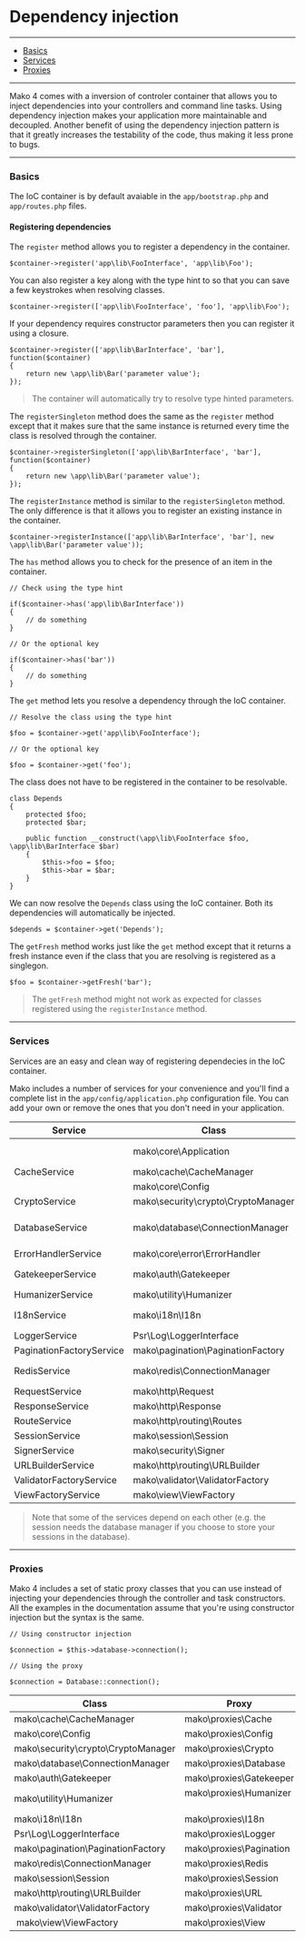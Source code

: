 # Dependency injection

--------------------------------------------------------

* [Basics](#basics)
* [Services](#services)
* [Proxies](#proxies)

--------------------------------------------------------

Mako 4 comes with a inversion of controler container that allows you to inject dependencies into your controllers and command line tasks. Using dependency injection makes your application more maintainable and decoupled. Another benefit of using the dependency injection pattern is that it greatly increases the testability of the code, thus making it less prone to bugs.

--------------------------------------------------------

<a id="basics"></a>

### Basics

The IoC container is by default avaiable in the ```app/bootstrap.php``` and ```app/routes.php``` files.

#### Registering dependencies

The ```register``` method allows you to register a dependency in the container.

	$container->register('app\lib\FooInterface', 'app\lib\Foo');

You can also register a key along with the type hint to so that you can save a few keystrokes when resolving classes.

	$container->register(['app\lib\FooInterface', 'foo'], 'app\lib\Foo');

If your dependency requires constructor parameters then you can register it using a closure.

	$container->register(['app\lib\BarInterface', 'bar'], function($container)
	{
		return new \app\lib\Bar('parameter value');
	});

> The container will automatically try to resolve type hinted parameters.

The ```registerSingleton``` method does the same as the ```register``` method except that it makes sure that the same instance is returned every time the class is resolved through the container.

	$container->registerSingleton(['app\lib\BarInterface', 'bar'], function($container)
	{
		return new \app\lib\Bar('parameter value');
	});

The ```registerInstance``` method is similar to the ```registerSingleton``` method. The only difference is that it allows you to register an existing instance in the container.

	$container->registerInstance(['app\lib\BarInterface', 'bar'], new \app\lib\Bar('parameter value'));

The ```has``` method allows you to check for the presence of an item in the container.

	// Check using the type hint

	if($container->has('app\lib\BarInterface'))
	{
		// do something
	}
	
	// Or the optional key

	if($container->has('bar'))
	{
		// do something
	}

The ```get``` method lets you resolve a dependency through the IoC container.

	// Resolve the class using the type hint

	$foo = $container->get('app\lib\FooInterface');

	// Or the optional key

	$foo = $container->get('foo');

The class does not have to be registered in the container to be resolvable.

	class Depends
	{
		protected $foo;
		protected $bar;

		public function __construct(\app\lib\FooInterface $foo, \app\lib\BarInterface $bar)
		{
			$this->foo = $foo;
			$this->bar = $bar;
		}
	}

We can now resolve the ```Depends``` class using the IoC container. Both its dependencies will automatically be injected.

	$depends = $container->get('Depends');

The ```getFresh``` method works just like the ```get``` method except that it returns a fresh instance even if the class that you are resolving is registered as a singlegon.

	$foo = $container->getFresh('bar');

> The ```getFresh``` method might not work as expected for classes registered using the ```registerInstance``` method.

--------------------------------------------------------

<a id="services"></a>

### Services

Services are an easy and clean way of registering dependecies in the IoC container. 

Mako includes a number of services for your convenience and you'll find a complete list in the ```app/config/application.php``` configuration file. You can add your own or remove the ones that you don't need in your application.

| Service                  | Class                              | Key              | Description                 | Required |
|--------------------------|------------------------------------|------------------|-----------------------------|----------|
|                          | mako\core\Application              | app              | Application / IoC container | ✔        |
| CacheService             | mako\cache\CacheManager            | cache            | Cache manager               | ✘        |
|                          | mako\core\Config                   | config           | Config loader               | ✔        |
| CryptoService            | mako\security\crypto\CryptoManager | crypto           | Crypto manager              | ✘        |
| DatabaseService          | mako\database\ConnectionManager    | database         | Database connection manager | ✘        |
| ErrorHandlerService      | mako\core\error\ErrorHandler       | errorhandler     | Error handler               | ✔        |
| GatekeeperService        | mako\auth\Gatekeeper               | gatekeeper       | Gatekeeper autentication    | ✘        |
| HumanizerService         | mako\utility\Humanizer             | humanizer        | Humanizer helper            | ✘        |
| I18nService              | mako\i18n\I18n                     | i18n             | Internationalization class  | ✘        |
| LoggerService            | Psr\Log\LoggerInterface            | logger           | Monolog logger              | ✔        |
| PaginationFactoryService | mako\pagination\PaginationFactory  | pagination       | Pagination factory          | ✘        |
| RedisService             | mako\redis\ConnectionManager       | redis            | Redis connection manager    | ✘        |
| RequestService           | mako\http\Request                  | request          | Request                     | ✔        |
| ResponseService          | mako\http\Response                 | response         | Response                    | ✔        |
| RouteService             | mako\http\routing\Routes           | routes           | Route collection            | ✔        |
| SessionService           | mako\session\Session               | session          | Session                     | ✘        |
| SignerService            | mako\security\Signer               | signer           | Signer                      | ✔        |
| URLBuilderService        | mako\http\routing\URLBuilder       | urlbuilder       | URL builder                 | ✘        |
| ValidatorFactoryService  | mako\validator\ValidatorFactory    | validatorfactory | Validation factory          | ✘        |
| ViewFactoryService       | mako\view\ViewFactory              | viewfactory      | View factory                | ✘        |

> Note that some of the services depend on each other (e.g. the session needs the database manager if you choose to store your sessions in the database).

--------------------------------------------------------

<a id="proxies"></a>

### Proxies

Mako 4 includes a set of static proxy classes that you can use instead of injecting your dependencies through the controller and task constructors. All the examples in the documentation assume that you're using constructor injection but the syntax is the same.

	// Using constructor injection

	$connection = $this->database->connection();

	// Using the proxy

	$connection = Database::connection();

| Class                              | Proxy                              |
|------------------------------------|------------------------------------|
| mako\cache\CacheManager            | mako\proxies\Cache                 |
| mako\core\Config                   | mako\proxies\Config                |
| mako\security\crypto\CryptoManager | mako\proxies\Crypto                |
| mako\database\ConnectionManager    | mako\proxies\Database              |
| mako\auth\Gatekeeper               | mako\proxies\Gatekeeper            |
| mako\utility\Humanizer             | mako\proxies\Humanizer             |
| mako\i18n\I18n                     | mako\proxies\I18n                  |
| Psr\Log\LoggerInterface            | mako\proxies\Logger                |
| mako\pagination\PaginationFactory  | mako\proxies\Pagination            |
| mako\redis\ConnectionManager       | mako\proxies\Redis                 |
| mako\session\Session               | mako\proxies\Session               |
| mako\http\routing\URLBuilder       | mako\proxies\URL                   |
| mako\validator\ValidatorFactory    | mako\proxies\Validator             |
| mako\view\ViewFactory              | mako\proxies\View                  |